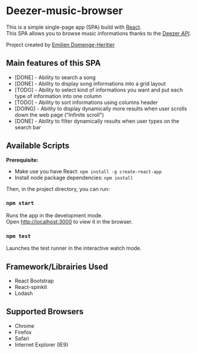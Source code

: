 

# Deezer-music-browser
This is a simple single-page app (SPA) build with [React](https://reactjs.org/). <br> This SPA allows you to browse music informations thanks to the [Deezer API](https://developers.deezer.com/api).

Project created by [Emilien Domenge-Heritier](http://www.domenge.fr/)


## Main features of this SPA

 - [DONE] - Ability to search a song
  - [DONE] - Ability to display song informations into a grid layout
  - [TODO] - Ability to select kind of informations you want and put each type of information into one column
  - [TODO] - Ability to sort informations using columns header
  - [DOING] - Ability to display dynamically more results when user scrolls down the web page ("Infinite scroll")
  - [DONE] - Ability to filter dynamically results when user types on the search bar


## Available Scripts

**Prerequisite:**
 - Make use you have React:  `npm install -g create-react-app`
 - Install node package dependencies: `npm install`

Then, in the project directory, you can run:

### `npm start`

Runs the app in the development mode.<br>
Open [http://localhost:3000](http://localhost:3000) to view it in the browser.


### `npm test`

Launches the test runner in the interactive watch mode.


## Framework/Librairies Used

 - React Bootstrap
 - React-spinkit
 - Lodash

## Supported Browsers

 - Chrome
 - Firefox
 - Safari
 - Internet Explorer (IE9)